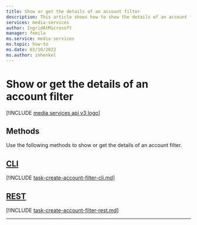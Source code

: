 ```yaml
---
title: Show or get the details of an account filter
description: This article shows how to show the details of an account filter.
services: media-services
author: IngridAtMicrosoft
manager: femila 
ms.service: media-services
ms.topic: how-to
ms.date: 03/10/2022
ms.author: inhenkel
---
```


# Show or get the details of an account filter

[!INCLUDE [media services api v3 logo](./includes/v3-hr.md)]

## Methods

Use the following methods to show or get the details of an account filter.

## [CLI](#tab/cli/)

[!INCLUDE [task-create-account-filter-cli.md](./includes/task-show-account-filter-cli.md)]

## [REST](#tab/rest/)

[!INCLUDE [task-create-account-filter-rest.md](./includes/task-get-account-filter-rest.md)]

---
